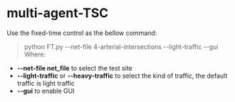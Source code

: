 # multi-agent-TSC
Use the fixed-time control as the bellow command:
> python FT.py --net-file 4-arterial-intersections --light-traffic --gui
Where:
- **--net-file net_file** to select the test site
- **--light-traffic** or **--heavy-traffic** to select the kind of traffic, the default traffic is light traffic
- **--gui** to enable GUI